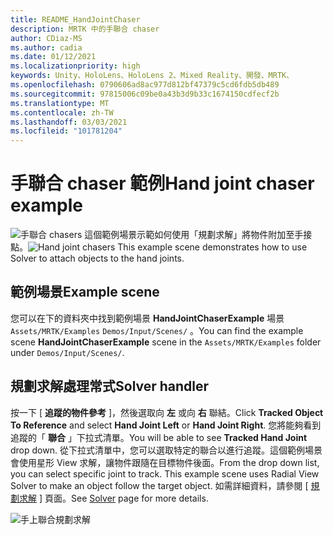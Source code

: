 ```yaml
---
title: README_HandJointChaser
description: MRTK 中的手聯合 chaser
author: CDiaz-MS
ms.author: cadia
ms.date: 01/12/2021
ms.localizationpriority: high
keywords: Unity、HoloLens、HoloLens 2、Mixed Reality、開發、MRTK、
ms.openlocfilehash: 0790606ad8ac977d812bf47379c5cd6fdb5db489
ms.sourcegitcommit: 97815006c09be0a43b3d9b33c1674150cdfecf2b
ms.translationtype: MT
ms.contentlocale: zh-TW
ms.lasthandoff: 03/03/2021
ms.locfileid: "101781204"
---
```

# <a name="hand-joint-chaser-example"></a><span data-ttu-id="a63fa-104">手聯合 chaser 範例</span><span class="sxs-lookup"><span data-stu-id="a63fa-104">Hand joint chaser example</span></span>

<span data-ttu-id="a63fa-105">![手聯合 chasers ](images/hand-joint-chaser/MRTK_HandJointChaser_Main.jpg) 這個範例場景示範如何使用「規劃求解」將物件附加至手接點。</span><span class="sxs-lookup"><span data-stu-id="a63fa-105">![Hand joint chasers](images/hand-joint-chaser/MRTK_HandJointChaser_Main.jpg) This example scene demonstrates how to use Solver to attach objects to the hand joints.</span></span>

## <a name="example-scene"></a><span data-ttu-id="a63fa-106">範例場景</span><span class="sxs-lookup"><span data-stu-id="a63fa-106">Example scene</span></span>

<span data-ttu-id="a63fa-107">您可以在下的資料夾中找到範例場景 **HandJointChaserExample** 場景 `Assets/MRTK/Examples` `Demos/Input/Scenes/` 。</span><span class="sxs-lookup"><span data-stu-id="a63fa-107">You can find the example scene **HandJointChaserExample** scene in the `Assets/MRTK/Examples` folder under `Demos/Input/Scenes/`.</span></span>

## <a name="solver-handler"></a><span data-ttu-id="a63fa-108">規劃求解處理常式</span><span class="sxs-lookup"><span data-stu-id="a63fa-108">Solver handler</span></span>

<span data-ttu-id="a63fa-109">按一下 [ **追蹤的物件參考** ]，然後選取向 **左** 或向 **右** 聯結。</span><span class="sxs-lookup"><span data-stu-id="a63fa-109">Click **Tracked Object To Reference** and select **Hand Joint Left** or **Hand Joint Right**.</span></span> <span data-ttu-id="a63fa-110">您將能夠看到追蹤的「 **聯合** 」下拉式清單。</span><span class="sxs-lookup"><span data-stu-id="a63fa-110">You will be able to see **Tracked Hand Joint** drop down.</span></span> <span data-ttu-id="a63fa-111">從下拉式清單中，您可以選取特定的聯合以進行追蹤。這個範例場景會使用星形 View 求解，讓物件跟隨在目標物件後面。</span><span class="sxs-lookup"><span data-stu-id="a63fa-111">From the drop down list, you can select specific joint to track. This example scene uses Radial View Solver to make an object follow the target object.</span></span> <span data-ttu-id="a63fa-112">如需詳細資料，請參閱 [ [規劃求解](ux-building-blocks/solvers/Solver.md) ] 頁面。</span><span class="sxs-lookup"><span data-stu-id="a63fa-112">See [Solver](ux-building-blocks/solvers/Solver.md) page for more details.</span></span>

![手上聯合規劃求解](images/hand-joint-chaser/MRTK_Solver_HandJoint.jpg)
